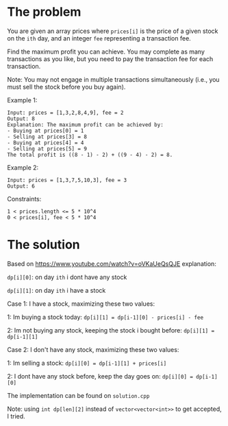 The problem
===

You are given an array prices where `prices[i]` is the price of a given stock on the `ith` day, and an integer `fee` representing a transaction fee.

Find the maximum profit you can achieve. You may complete as many transactions as you like, but you need to pay the transaction fee for each transaction.

Note: You may not engage in multiple transactions simultaneously (i.e., you must sell the stock before you buy again).

 

Example 1:
```
Input: prices = [1,3,2,8,4,9], fee = 2
Output: 8
Explanation: The maximum profit can be achieved by:
- Buying at prices[0] = 1
- Selling at prices[3] = 8
- Buying at prices[4] = 4
- Selling at prices[5] = 9
The total profit is ((8 - 1) - 2) + ((9 - 4) - 2) = 8.
```
Example 2:
```
Input: prices = [1,3,7,5,10,3], fee = 3
Output: 6
 ```

Constraints:
```
1 < prices.length <= 5 * 10^4
0 < prices[i], fee < 5 * 10^4
```

The solution
===

Based on https://www.youtube.com/watch?v=oVKaUeQsQJE explanation:

`dp[i][0]`: on day `ith` i dont have any stock

`dp[i][1]`: on day `ith` i have a stock

Case 1: I have a stock, maximizing these two values:

1: Im buying a stock today: `dp[i][1] = dp[i-1][0] - prices[i] - fee`

2: Im not buying any stock, keeping the stock i bought before: `dp[i][1] = dp[i-1][1]`

Case 2: I don't have any stock, maximizing these two values:

1: Im selling a stock: `dp[i][0] = dp[i-1][1] + prices[i]`

2: I dont have any stock before, keep the day goes on: `dp[i][0] = dp[i-1][0]`

The implementation can be found on `solution.cpp`

Note: using `int dp[len][2]` instead of `vector<vector<int>>` to get accepted, I tried.
